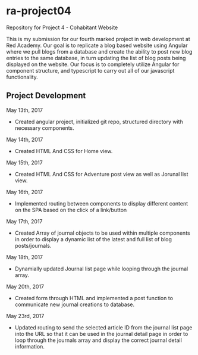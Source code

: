 # ra-project04
Repository for Project 4 - Cohabitant Website

This is my submission for our fourth marked project in web development at Red Academy. Our goal is to replicate a blog based website using Angular where we pull blogs from a database and create the ability to post new blog entries to the same database, in turn updating the list of blog posts being displayed on the website. Our focus is to completely utilize Angular for component structure, and typescript to carry out all of our javascript functionality. 

## Project Development

May 13th, 2017
- Created angular project, initialized git repo, structured directory with necessary components.

May 14th, 2017
- Created HTML And CSS for Home view.

May 15th, 2017
- Created HTML And CSS for Adventure post view as well as Jorunal list view.

May 16th, 2017
- Implemented routing between components to display different content on the SPA based on the click of a link/button

May 17th, 2017
- Created Array of journal objects to be used within multiple components in order to display a dynamic list of the latest and full list of blog posts/journals.

May 18th, 2017
- Dynamially updated Journal list page while looping through the journal array.

May 20th, 2017
- Created form through HTML and implemented a post function to communicate new journal creations to database.

May 23rd, 2017
- Updated routing to send the selected article ID from the journal list page into the URL so that it can be used in the journal detail page in order to loop through the journals array and display the correct journal detail information.  

